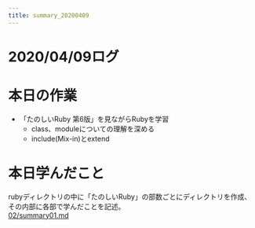```yaml
---
title: summary_20200409
---
```



# 2020/04/09ログ

# 本日の作業

- 「たのしいRuby 第6版」を見ながらRubyを学習
  - class、moduleについての理解を深める
  - include(Mix-in)とextend

# 本日学んだこと

rubyディレクトリの中に「たのしいRuby」の部数ごとにディレクトリを作成、
その内部に各部で学んだことを記述。  
[02/summary01.md](https://github.com/Shigi-p/bootcamp/blob/master/ruby/02lets_learn_about_ruby_basic/summary01.md)
